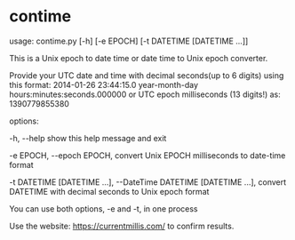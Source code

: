 # contime

usage: contime.py [-h] [-e EPOCH] [-t DATETIME [DATETIME ...]]

This is a Unix epoch to date time or date time to Unix epoch converter.

Provide your UTC date and time with decimal seconds(up to 6 digits) using this format:
2014-01-26 23:44:15.0 year-month-day hours:minutes:seconds.000000
or UTC epoch milliseconds (13 digits!) as: 1390779855380

options:

  -h, --help show this help message and exit

  -e EPOCH, --epoch EPOCH, convert Unix EPOCH milliseconds to date-time format

  -t DATETIME [DATETIME ...], --DateTime DATETIME [DATETIME ...], convert DATETIME with decimal seconds to Unix epoch format

You can use both options, -e and -t, in one process


Use the website:
https://currentmillis.com/
to confirm results.
